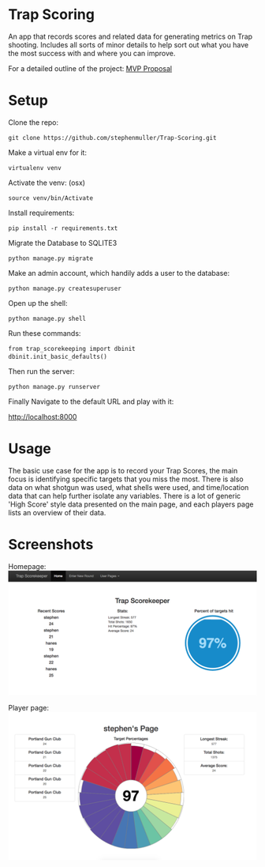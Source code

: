 # Trap Scoring

An app that records scores and related data for generating metrics on Trap shooting. Includes all sorts of minor details to help sort out what you have the most success with and where you can improve.

For a detailed outline of the project:
[MVP Proposal](MVP.md)

# Setup
Clone the repo:
```
git clone https://github.com/stephenmuller/Trap-Scoring.git
```

Make a virtual env for it:
```
virtualenv venv
```
Activate the venv:
(osx)
```
source venv/bin/Activate
```
Install requirements:
```
pip install -r requirements.txt
```
Migrate the Database to SQLITE3
```
python manage.py migrate
```
Make an admin account, which handily adds a user to the database:
```
python manage.py createsuperuser
```
Open up the shell:
```
python manage.py shell
```
Run these commands:
```
from trap_scorekeeping import dbinit
dbinit.init_basic_defaults()
```


Then run the server:
```
python manage.py runserver
```

Finally Navigate to the default URL and play with it:

[http://localhost:8000](http://localhost:8000)

# Usage

The basic use case for the app is to record your Trap Scores, the main focus is identifying specific targets that you miss the most. There is also data on what shotgun was used, what shells were used, and time/location data that can help further isolate any variables.
There is a lot of generic 'High Score' style data presented on the main page, and each players page lists an overview of their data.

# Screenshots
Homepage:
![home page](/sample_images/homepage.png)

Player page:
![player page](/sample_images/player_page.png)
